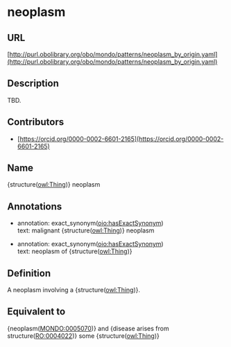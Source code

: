 # neoplasm 
## URL 

[http://purl.obolibrary.org/obo/mondo/patterns/neoplasm_by_origin.yaml](http://purl.obolibrary.org/obo/mondo/patterns/neoplasm_by_origin.yaml)
## Description 

TBD.
## Contributors 
* [https://orcid.org/0000-0002-6601-2165](https://orcid.org/0000-0002-6601-2165) 
## Name 

{structure\([owl:Thing](http://www.w3.org/2002/07/owl#Thing)\)} neoplasm

## Annotations 

* annotation: exact_synonym\([oio:hasExactSynonym](http://purl.obolibrary.org/obo/oio_hasExactSynonym)\)  
text: malignant {structure\([owl:Thing](http://www.w3.org/2002/07/owl#Thing)\)} neoplasm

* annotation: exact_synonym\([oio:hasExactSynonym](http://purl.obolibrary.org/obo/oio_hasExactSynonym)\)  
text: neoplasm of {structure\([owl:Thing](http://www.w3.org/2002/07/owl#Thing)\)}

## Definition 

A neoplasm involving a {structure\([owl:Thing](http://www.w3.org/2002/07/owl#Thing)\)}.

## Equivalent to 

{neoplasm\([MONDO:0005070](http://purl.obolibrary.org/obo/MONDO_0005070)\)} and {disease arises from structure\([RO:0004022](http://purl.obolibrary.org/obo/RO_0004022)\)} some {structure\([owl:Thing](http://www.w3.org/2002/07/owl#Thing)\)}

